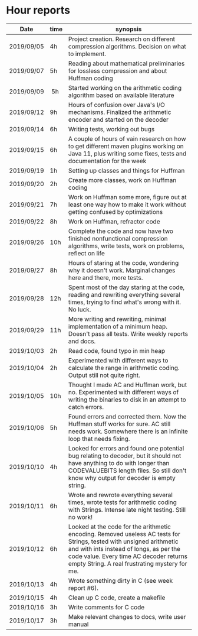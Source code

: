 # Hour reports

Date     | time | synopsis |
---------|------|----------|
2019/09/05 | 4h | Project creation. Research on different compression algorithms. Decision on what to implement. |
2019/09/07 | 5h | Reading about mathematical preliminaries for lossless compression and about Huffman coding |
2019/09/09 | 5h | Started working on the arithmetic coding algorithm based on available literature |
2019/09/12 | 9h | Hours of confusion over Java's I/O mechanisms. Finalized the arithmetic encoder and started on the decoder |
2019/09/14 | 6h | Writing tests, working out bugs |
2019/09/15 | 6h | A couple of hours of vain research on how to get different maven plugins working on Java 11, plus writing some fixes, tests and documentation for the week |
2019/09/19 | 1h | Setting up classes and things for Huffman |
2019/09/20 | 2h | Create more classes, work on Huffman coding |
2019/09/21 | 7h | Work on Huffman some more, figure out at least one way how to make it work without getting confused by optimizations |
2019/09/22 | 8h | Work on Huffman, refractor code |
2019/09/26 | 10h | Complete the code and now have two finished nonfunctional compression algorithms, write tests, work on problems, reflect on life |
2019/09/27 | 8h | Hours of staring at the code, wondering why it doesn't work. Marginal changes here and there, more tests. |
2019/09/28 | 12h | Spent most of the day staring at the code, reading and rewriting everything several times, trying to find what's wrong with it. No luck. |
2019/09/29 | 11h | More writing and rewriting, minimal implementation of a minimum heap. Doesn't pass all tests. Write weekly reports and docs. |
2019/10/03 | 2h | Read code, found typo in min heap |
2019/10/04 | 2h | Experimented with different ways to calculate the range in arithmetic coding. Output still not quite right. |
2019/10/05 | 10h | Thought I made AC and Huffman work, but no. Experimented with different ways of writing the binaries to disk in an attempt to catch errors. |
2019/10/06 | 5h | Found errors and corrected them. Now the Huffman stuff works for sure. AC still needs work. Somewhere there is an infinite loop that needs fixing. |
2019/10/10 | 4h | Looked for errors and found one potential bug relating to decoder, but it should not have anything to do with longer than CODEVALUEBITS length files. So still don't know why output for decoder is empty string. |
2019/10/11 | 6h | Wrote and rewrote everything several times, wrote tests for arithmetic coding with Strings. Intense late night testing. Still no work! |
2019/10/12 | 6h | Looked at the code for the arithmetic encoding. Removed useless AC tests for Strings, tested with unsigned arithmetic and with ints instead of longs, as per the code value. Every time AC decoder returns empty String. A real frustrating mystery for me. |
2019/10/13 | 4h | Wrote something dirty in C (see week report #6). |
2019/10/15 | 4h | Clean up C code, create a makefile |
2019/10/16 | 3h | Write comments for C code |
2019/10/17 | 3h | Make relevant changes to docs, write user manual |
